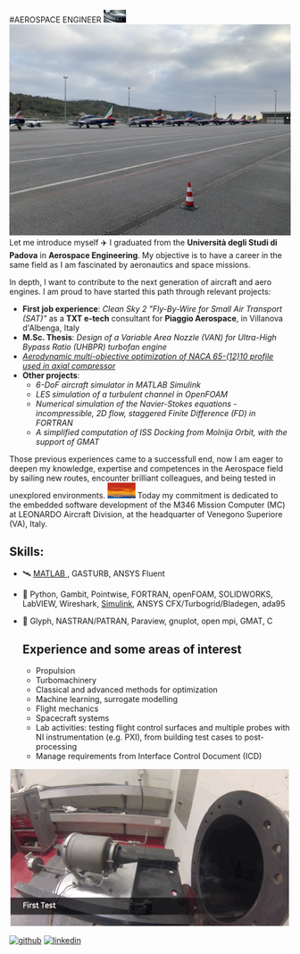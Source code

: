 #AEROSPACE ENGINEER <img src="https://github.com/vejsili/vejsili/blob/main/gif/gif_001_CompressorBlades.gif" width=40>
![Me](https://github.com/vejsili/vejsili/blob/main/images/image_002_PAF.jpg)
Let me introduce myself :airplane: I graduated from the **Università degli Studi di Padova** in **Aerospace Engineering**. My objective is to have a career in the same field as I am fascinated by aeronautics and space missions.

In depth, I want to contribute to the next generation of aircraft and aero engines.
I am proud to have started this path through relevant projects:

* **First job experience**: _Clean Sky 2 "Fly-By-Wire for Small Air Transport (SAT)"_ as a **TXT e-tech** consultant for **Piaggio Aerospace**, in Villanova d'Albenga, Italy
* **M.Sc. Thesis**: _Design of a Variable Area Nozzle (VAN) for Ultra-High Bypass Ratio (UHBPR) turbofan engine_
* [_Aerodynamic multi-objective optimization of NACA 65-(12)10 profile used in axial compressor_](https://github.com/vejsili/voyager/blob/main/docs/Vejsili_Mirsad_Project_MAOM_rev4_Open.pdf)
* **Other projects**: 
    * _6-DoF aircraft simulator in MATLAB Simulink_
    * _LES simulation of a turbulent channel in OpenFOAM_
    * _Numerical simulation of the Navier-Stokes equations - incompressible, 2D flow, staggered Finite Difference (FD) in FORTRAN_
    * _A simplified computation of ISS Docking from Molnija Orbit, with the support of GMAT_

Those previous experiences came to a successfull end, now I am eager to deepen my knowledge, expertise and competences in the Aerospace field by sailing new routes, encounter brilliant colleagues, and being tested in unexplored environments.  <img src="https://github.com/vejsili/vejsili/blob/main/gif/gif_002_NewRoutes.gif"  width=50 >
Today my commitment is dedicated to the embedded software development of the M346 Mission Computer (MC) at LEONARDO Aircraft Division, at the headquarter of Venegono Superiore (VA), Italy. 


## Skills: 
* :artificial_satellite: [MATLAB ](https://github.com/vejsili/vejsili/blob/main/Vejsili_Mirsad_MATLAB.pdf), GASTURB, ANSYS Fluent
* :helicopter: Python, Gambit, Pointwise, FORTRAN, openFOAM, SOLIDWORKS, LabVIEW, Wireshark, [Simulink](https://github.com/vejsili/voyager), ANSYS CFX/Turbogrid/Bladegen, ada95
* :ship: Glyph, NASTRAN/PATRAN, Paraview, gnuplot, open mpi, GMAT, C

  ## Experience and some areas of interest
  
  * Propulsion
  * Turbomachinery
  * Classical and advanced methods for optimization
  * Machine learning, surrogate modelling
  * Flight mechanics
  * Spacecraft systems
  * Lab activities: testing flight control surfaces and multiple probes with NI instrumentation (e.g. PXI), from building test cases to post-processing 
  * Manage requirements from Interface Control Document (ICD) 

 <p align="center">
  <img src="https://github.com/vejsili/vejsili/blob/main/gif/gif_003_EngineTest.gif" >
</p>


[<img src='https://cdn.jsdelivr.net/npm/simple-icons@3.0.1/icons/github.svg' alt='github' height='40'>](https://github.com/vejsili)  [<img src='https://cdn.jsdelivr.net/npm/simple-icons@3.0.1/icons/linkedin.svg' alt='linkedin' height='40'>](https://www.linkedin.com/in/mirsad-vejsili-563538199)  

